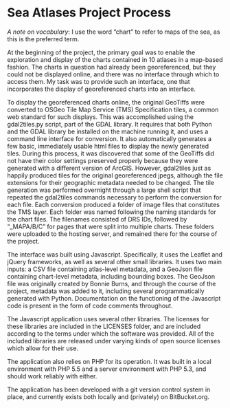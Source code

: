Sea Atlases Project Process
===========================

_A note on vocabulary_: I use the word “chart” to refer to maps of the sea, as this is the preferred term.

At the beginning of the project, the primary goal was to enable the exploration and display of the charts contained in 10 atlases in a map-based fashion. The charts in question had already been georeferenced, but they could not be displayed online, and there was no interface through which to access them. My task was to provide such an interface, one that incorporates the display of georeferenced charts into an interface.

To display the georeferenced charts online, the original GeoTiffs were converted to OSGeo Tile Map Service (TMS) Specification tiles, a common web standard for such displays. This was accomplished using the gdal2tiles.py script, part of the GDAL library. It requires that both Python and the GDAL library be installed on the machine running it, and uses a command line interface for conversion. It also automatically generates a few basic, immediately usable html files to display the newly generated tiles. During this process, it was discovered that some of the GeoTiffs did not have their color settings preserved properly because they were generated with a different version of ArcGIS. However, gdal2tiles just as happily produced tiles for the original georeferenced jpegs, although the file extensions for their geographic metadata needed to be changed. The tile generation was performed overnight through a large shell script that repeated the gdal2tiles commands necessary to perform the conversion for each file. Each conversion produced a folder of image files that constitutes the TMS layer. Each folder was named following the naming standards for the chart files. The filenames consisted of DRS IDs, followed by “_MAPA/B/C” for pages that were split into multiple charts.  These folders were uploaded to the hosting server, and remained there for the course of the project.

The interface was built using Javascript. Specifically, it uses the Leaflet and jQuery frameworks, as well as several other small libraries. It uses two main inputs: a CSV file containing atlas-level metadata, and a GeoJson file containing chart-level metadata, including bounding boxes. The GeoJson file was originally created by Bonnie Burns, and through the course of the project, metadata was added to it, including several programmatically generated with Python. Documentation on the functioning of the Javascript code is present in the form of code comments throughout.

The Javascript application uses several other libraries. The licenses for these libraries are included in the LICENSES folder, and are included according to the terms under which the software was provided. All of the included libraries are released under varying kinds of open source licenses which allow for their use.

The application also relies on PHP for its operation. It was built in a local environment with PHP 5.5 and a server environment with PHP 5.3, and should work reliably with either.

The application has been developed with a git version control system in place, and currently exists both locally and (privately) on BitBucket.org.
